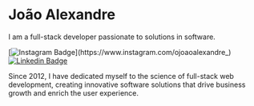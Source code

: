 # João Alexandre
I am a full-stack developer passionate to solutions in software.

[![Instagram Badge](https://img.shields.io/badge/-@ojoaoalexandre_-023e8a?style=flat-square&logo=Instagram&logoColor=white&link=https://www.instagram.com/ojoaoalexandre_)](https://www.instagram.com/ojoaoalexandre_)
[![Linkedin Badge](https://img.shields.io/badge/-João%20Alexandre-023e8a?style=flat-square&logo=Linkedin&logoColor=white&link=https://www.linkedin.com/in/diego-schell-fernandes/)](https://www.linkedin.com/in/ojoaoalexandre)

Since 2012, I have dedicated myself to the science of full-stack web development, creating innovative software solutions that drive business growth and enrich the user experience.
